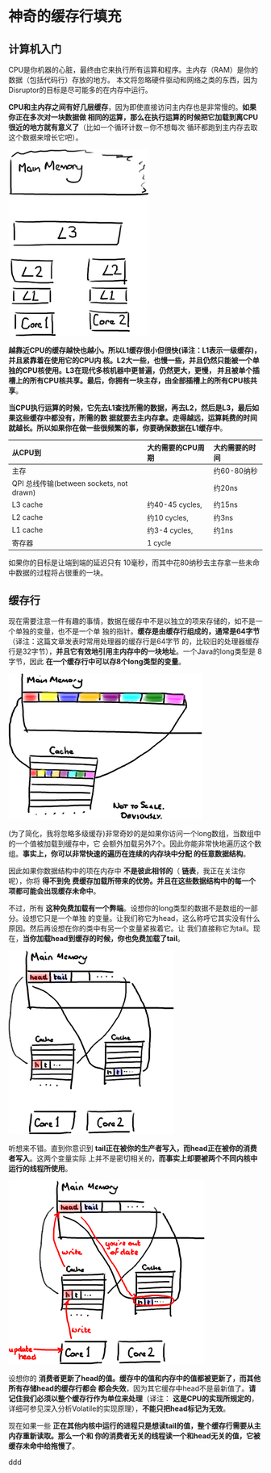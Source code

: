 神奇的缓存行填充
================================================================================
## 计算机入门
CPU是你机器的心脏，最终由它来执行所有运算和程序。主内存（RAM）是你的数据（包括代码行）存放的地方。
本文将忽略硬件驱动和网络之类的东西，因为Disruptor的目标是尽可能多的在内存中运行。

**CPU和主内存之间有好几层缓存**，因为即使直接访问主内存也是非常慢的。**如果你正在多次对一块数据做
相同的运算，那么在执行运算的时候把它加载到离CPU很近的地方就有意义了**（比如一个循环计数－你不想每次
循环都跑到主内存去取这个数据来增长它吧）。

![缓存](img/9.png)

**越靠近CPU的缓存越快也越小。所以L1缓存很小但很快(译注：L1表示一级缓存)，并且紧靠着在使用它的CPU内
核。L2大一些，也慢一些，并且仍然只能被一个单独的CPU核使用。L3在现代多核机器中更普遍，仍然更大，更慢，
并且被单个插槽上的所有CPU核共享。最后，你拥有一块主存，由全部插槽上的所有CPU核共享**。

**当CPU执行运算的时候，它先去L1查找所需的数据，再去L2，然后是L3，最后如果这些缓存中都没有，所需的数
据就要去主内存拿。走得越远，运算耗费的时间就越长。所以如果你在做一些很频繁的事，你要确保数据在L1缓存中**。

| 从CPU到 | 大约需要的CPU周期 | 大约需要的时间 |
| :------------- | :------------- | :------------- |
| 主存 |  | 约60-80纳秒 |
| QPI 总线传输(between sockets, not drawn) |  | 约20ns |
| L3 cache | 约40-45 cycles, | 约15ns |
| L2 cache | 约10 cycles, | 约3ns |
| L1 cache | 约3-4 cycles, | 约1ns |
| 寄存器 | 1 cycle |  |

如果你的目标是让端到端的延迟只有 10毫秒，而其中花80纳秒去主存拿一些未命中数据的过程将占很重的一块。

## 缓存行
现在需要注意一件有趣的事情，数据在缓存中不是以独立的项来存储的，如不是一个单独的变量，也不是一个单
独的指针。**缓存是由缓存行组成的，通常是64字节**（译注：这篇文章发表时常用处理器的缓存行是64字节
的，比较旧的处理器缓存行是32字节），**并且它有效地引用主内存中的一块地址**。一个Java的long类型是
8字节，因此 **在一个缓存行中可以存8个long类型的变量**。

![缓存行](img/10.png)

(为了简化，我将忽略多级缓存)非常奇妙的是如果你访问一个long数组，当数组中的一个值被加载到缓存中，它
会额外加载另外7个。因此你能非常快地遍历这个数组。**事实上，你可以非常快速的遍历在连续的内存块中分配
的任意数据结构**。

因此如果你数据结构中的项在内存中 **不是彼此相邻的**（ **链表**，我正在关注你呢），你将 **得不到免
费缓存加载所带来的优势。并且在这些数据结构中的每一个项都可能会出现缓存未命中**。

不过，所有 **这种免费加载有一个弊端**。设想你的long类型的数据不是数组的一部分。设想它只是一个单独
的变量。让我们称它为head，这么称呼它其实没有什么原因。然后再设想在你的类中有另一个变量紧挨着它。让
我们直接称它为tail。现在，**当你加载head到缓存的时候，你也免费加载了tail**。

![缓存行](img/11.png)

听想来不错。直到你意识到 **tail正在被你的生产者写入，而head正在被你的消费者写入**。这两个变量实际
上并不是密切相关的，**而事实上却要被两个不同内核中运行的线程所使用**。

![缓存行２](img/12.png)

设想你的 **消费者更新了head的值。缓存中的值和内存中的值都被更新了，而其他所有存储head的缓存行都会
都会失效**，因为其它缓存中head不是最新值了。**请记住我们必须以整个缓存行作为单位来处理**（译注：
**这是CPU的实现所规定的**，详细可参见深入分析Volatile的实现原理），**不能只把head标记为无效**。

现在如果一些 **正在其他内核中运行的进程只是想读tail的值，整个缓存行需要从主内存重新读取。那么一个和
你的消费者无关的线程读一个和head无关的值，它被缓存未命中给拖慢了**。


































ddd
